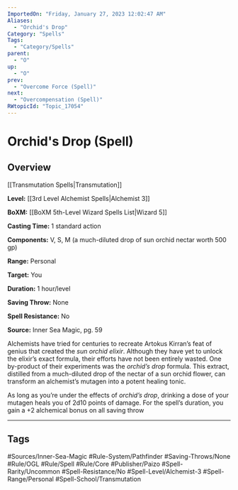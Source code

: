 ```yaml
---
ImportedOn: "Friday, January 27, 2023 12:02:47 AM"
Aliases:
  - "Orchid's Drop"
Category: "Spells"
Tags:
  - "Category/Spells"
parent:
  - "O"
up:
  - "O"
prev:
  - "Overcome Force (Spell)"
next:
  - "Overcompensation (Spell)"
RWtopicId: "Topic_17054"
---
```

# Orchid's Drop (Spell)
## Overview
[[Transmutation Spells|Transmutation]]

**Level:** [[3rd Level Alchemist Spells|Alchemist 3]]

**BoXM:** [[BoXM 5th-Level Wizard Spells List|Wizard 5]]

**Casting Time:** 1 standard action

**Components:** V, S, M (a much-diluted drop of sun orchid nectar worth 500 gp)

**Range:** Personal

**Target:** You

**Duration:** 1 hour/level

**Saving Throw:** None

**Spell Resistance:** No

**Source:** Inner Sea Magic, pg. 59

Alchemists have tried for centuries to recreate Artokus Kirran’s feat of genius that created the *sun orchid elixir*. Although they have yet to unlock the elixir’s exact formula, their efforts have not been entirely wasted. One by-product of their experiments was the *orchid’s drop* formula. This extract, distilled from a much-diluted drop of the nectar of a sun orchid flower, can transform an alchemist’s mutagen into a potent healing tonic.

As long as you’re under the effects of *orchid’s drop*, drinking a dose of your mutagen heals you of 2d10 points of damage. For the spell’s duration, you gain a +2 alchemical bonus on all saving throw


---
## Tags
#Sources/Inner-Sea-Magic #Rule-System/Pathfinder #Saving-Throws/None #Rule/OGL #Rule/Spell #Rule/Core #Publisher/Paizo #Spell-Rarity/Uncommon #Spell-Resistance/No #Spell-Level/Alchemist-3 #Spell-Range/Personal #Spell-School/Transmutation


